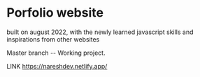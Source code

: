 # Porfolio website

built on august 2022, with the newly learned javascript skills and inspirations from other websites

Master branch -- Working project.

LINK https://nareshdev.netlify.app/
